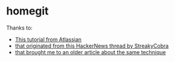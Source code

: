 # homegit

Thanks to:
- [This tutorial from Atlassian](https://www.atlassian.com/git/tutorials/dotfiles)
- [that originated from this HackerNews thread by StreakyCobra](https://news.ycombinator.com/item?id=11071754)
- [that brought me to an older article about the same technique](https://leahneukirchen.org/blog/archive/2013/01/a-grab-bag-of-git-tricks.html)
